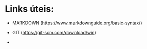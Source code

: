 
# Links úteis:

- MARKDOWN (https://www.markdownguide.org/basic-syntax/)

- GIT   (https://git-scm.com/download/win)

-